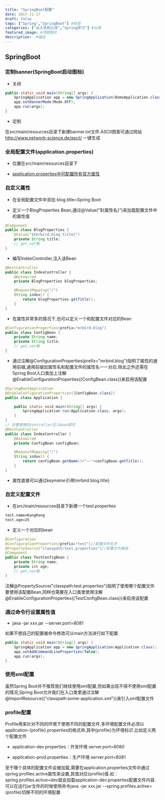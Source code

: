 ```yaml
---
title: "SpringBoot配置"
date: 2017-11-17
draft: false
tags: ["Spring","SpringBoot"] #标签
categories: ["从入坑到入坟","Spring学习"] #分类
featured_image: #顶部图片
description:  #描述
---
```


## SpringBoot

### 定制banner(SpringBoot启动图标)

- 关闭

```java
public static void main(String[] args) {
    SpringApplication app = new SpringApplication(DemoApplication.class);
    app.setBannerMode(Mode.OFF);
    app.run(args);
}
```

- 定制

在src/main/resources目录下新建banner.txt文件.ASCII图案可通过网站<http://www.network-science.de/ascii/> 一键生成

### 全局配置文件(application.properties)

- 位置在src/main/resources目录下

- [application.properties中可配置所有官方属性](https://docs.spring.io/spring-boot/docs/current/reference/html/appendix-application-properties.html)

### 自定义属性

- 在全局配置文件中添加 blog.title=Spring Boot

- 定义一个BlogProperties Bean,通过@Value("${属性名}")来加载配置文件中的属性值

```java
@Component
public class BlogProperties {
    @Value("${mrbird.blog.title}")
    private String title;
    // get,set略
}
```

- 编写IndexController,注入该Bean

```java
@RestController
public class IndexController {
    @Autowired
    private BlogProperties blogProperties;

    @RequestMapping("/")
    String index() {
        return blogProperties.getTitle();
    }
}
```

- 在属性非常多的情况下,也可以定义一个和配置文件对应的Bean

```java
@ConfigurationProperties(prefix="mrbird.blog")
public class ConfigBean {
    private String name;
    private String title;
    // get,set略
}
```

- 通过注解@ConfigurationProperties(prefix="mrbird.blog")指明了属性的通用前缀,通用前缀加属性名和配置文件的属性名一一对应.除此之外还需在Spring Boot入口类加上注解@EnableConfigurationProperties({ConfigBean.class})来启用该配置

```java
@SpringBootApplication
@EnableConfigurationProperties({ConfigBean.class})
public class Application {

    public static void main(String[] args) {
        SpringApplication.run(Application.class, args);
    }
}
// 在要使用的controller注入bean即可
@RestController
public class IndexController {
    @Autowired
    private ConfigBean configBean;

    @RequestMapping("/")
    String index() {
        return configBean.getName()+"——"+configBean.getTitle();
    }
}
```

- 属性直接可以通过${keyname}引用${mrbird.blog.title}

### 自定义配置文件

- 在src/main/resources目录下新建一个test.properties

```txt
test.name=KangKang
test.age=25
```

- 定义一个对应的bean

```java
@Configuration
@ConfigurationProperties(prefix="test")//配置文件名字
@PropertySource("classpath:test.properties")//配置文件路径
@Component
public class TestConfigBean {
    private String name;
    private int age;
    // get,set略
}
```

注解@PropertySource("classpath:test.properties")指明了使用哪个配置文件.要使用该配置Bean,同样也需要在入口类里使用注解@EnableConfigurationProperties({TestConfigBean.class})来启用该配置

### 通过命令行设置属性值

- java -jar xxx.jar --server.port=8081

如果不想自己的配置被命令修改可以main方法进行如下配置

```java
public static void main(String[] args) {
    SpringApplication app = new SpringApplication(Application.class);
    app.setAddCommandLineProperties(false);
    app.run(args);
}
```

### 使用xml配置

虽然Spring Boot并不推荐我们继续使用xml配置,但如果出现不得不使用xml配置的情况,Spring Boot允许我们在入口类里通过注解@ImportResource({"classpath:some-application.xml"})来引入xml配置文件

### profile配置

Profile用来针对不同的环境下使用不同的配置文件,多环境配置文件必须以application-{profile}.properties的格式命,其中{profile}为环境标识.比如定义两个配置文件

- application-dev.properties：开发环境 server.port=8080

- application-prod.properties：生产环境 server.port=8081

至于哪个具体的配置文件会被加载,需要在application.properties文件中通过spring.profiles.active属性来设置,其值对应{profile}值.如：spring.profiles.active=dev就会加载application-dev.properties配置文件内容.可以在运行jar文件的时候使用命令java -jar xxx.jar --spring.profiles.active={profile}切换不同的环境配置
